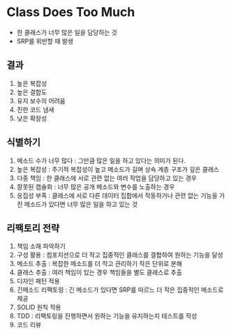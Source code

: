 # Class Does Too Much

- 한 클래스가 너무 많은 일을 담당하는 것 
- SRP를 위반할 때 발생

## 결과
1. 높은 복잡성
2. 높은 결합도
3. 유지 보수의 어려움
4. 진한 코드 냄새
5. 낮은 확장성

## 식별하기
1. 메소드 수가 너무 많다 : 그만큼 많은 일을 하고 있다는 의미가 된다.
2. 높은 복잡성 : 주기적 복잡성이 높고 메소드가 길며 상속 계층 구조가 깊은 클래스
3. 다중 책임 : 한 클래스에 서로 관련 없는 여러 작업을 담당하고 있는 경우
4. 잘못된 캡슐화 : 너무 많은 공개 메소드와 변수를 노출하는 경우
5. 응집성 부족 : 클래스에 서로 다른 데이터 집합에서 작동하거나 관련 없는 기능을 가진 메소드가 있다면 너무 많은 일을 하고 있는 것

## 리팩토리 전략
1. 책임 소재 파악하기
2. 구성 활용 : 컴포지션으로 더 작고 집중적인 클래스를 결합하여 원하는 기능을 달성
3. 메소드 추출 : 복잡한 메소드를 더 작고 관리하기 작은 단위로 분해
4. 클래스 추출 : 여러 책임이 있는 경우 책임들을 별도 클래스로 추출
5. 디자인 패턴 적용
6. 긴메소드 리팩토링 : 긴 메소드가 있다면 SRP를 따르느 더 작은 집중적인 메소드로 제공
7. SOLID 원칙 적용 
8. TDD : 리팩토링을 진행하면서 원하는 기능을 유지하는지 테스트를 작성
9. 코드 리뷰